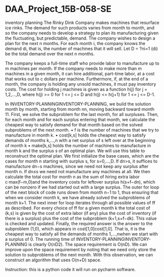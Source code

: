 # DAA_Project_15B-058-SE
inventory planning
The Rinky Dink Company makes machines that resurface ice rinks. The demand for such products varies from month to month, and so the company needs to develop a strategy to plan its manufacturing given the fluctuating, but predictable, demand. The company wishes to design a plan for the next n months. For each month i, the company knows the demand di, that is, the number of machines that it will sell. Let D = ?ni=1 (di) be the total demand over the next n months.

The company keeps a full-time staff who provide labor to manufacture up to m machines per month. If the company needs to make more than m machines in a given month, it can hire additional, part-time labor, at a cost that works out to c dollars per machine. Furthermore, if, at the end of a month, the company is holding any unsold machines, it must pay inventory costs. The cost for holding j machines is given as a function h(j) for j = 1,2,...,D, where h(j) >= 0 for 1 <= j <= D and h(j) <= h(j+1) for 1 <= j <= D-1.

In INVENTORY-PLANNINGINVENTORY-PLANNING, we build the solution month by month, starting from month nn, moving backward toward month 11. First, we solve the subproblem for the last month, for all surpluses. Then, for each month and for each surplus entering that month, we calculate the cheapest way to satisfy demand for that month based on the solved subproblems of the next month.
•	f is the number of machines that we try to manufacture in month k.
•	cost[k,s] holds the cheapest way to satisfy demands of months k,…,n with a net surplus of s left over at the beginning of month k
•	make[k,s] holds the number of machines to manufacture in month k and the surplus s of an optimal plan. We will use this table to reconstruct the optimal plan.
We first initialize the base cases, which are the cases for month n starting with surplus s, for s=0,…,D. If dn>s, it suffices to manufacture dn−s machines, since we need not keep any surplus after month n. If dn≤s we need not manufacture any machines at all.
We then calculate the total cost for month n as the sum of hiring extra labor c⋅max(f−m,0)and the inventory costs for leftover surplus h(s+f−dn), which can be nonzero if we had started out with a large surplus.
The outer for loop of the next block of code runs down from month n−1 to 1, thus ensuring that when we consider month k, we have already solved the subproblems of month k+1.
The next inner for loop iterates through all possible values of ff as described.
For every choice of ff for a given month k the total cost of (k,s) is given by the cost of extra labor (if any) plus the cost of inventory (if there is a surplus) plus the cost of the subproblem (k+1,s+f−dk). This value is checked and updated. Finally, the required answer is the answer to the subproblem (1,0), which appears in cost[1,0]cost[1,0]. That is, it is the cheapest way to satisfy all the demands of months 1,…,nwhen we start with a surplus of 0.
The running time of INVENTORY-PLANNINGINVENTORY-PLANNING is clearly O(nD2). The space requirement is O(nD). We can improve upon the space requirement by noting that we need only store the solution to subproblems of the next month. With this observation, we can construct an algorithm that uses O(n+D) space.




Instruction:
this is a python code it will run on pycharm software.
